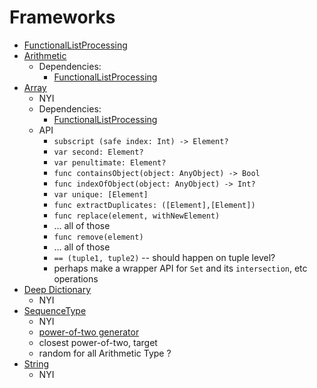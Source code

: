# Frameworks
- [FunctionalListProcessing](https://github.com/dn-m/FunctionalListProcessing)
- [Arithmetic](https://github.com/dn-m/Arithmetic)
  - Dependencies:
    - [FunctionalListProcessing](https://github.com/dn-m/FunctionalListProcessing)
- [Array](...)
  - NYI
  - Dependencies:
    - [FunctionalListProcessing](https://github.com/dn-m/FunctionalListProcessing)
  - API
    - `subscript (safe index: Int) -> Element?`
    - `var second: Element?`
    - `var penultimate: Element?`
    - `func containsObject(object: AnyObject) -> Bool`
    - `func indexOfObject(object: AnyObject) -> Int?`
    - `var unique: [Element]`
    - `func extractDuplicates: ([Element],[Element])`
    - `func replace(element, withNewElement)`
    - ... all of those
    - `func remove(element)`
    - ... all of those
    - `== (tuple1, tuple2)` -- should happen on tuple level?
    - perhaps make a wrapper API for `Set` and its `intersection`, etc operations
- [Deep Dictionary](...)
  - NYI
- [SequenceType](...)
  - NYI
  - [power-of-two generator](http://iosdeveloperzone.com/2014/10/13/swift-standard-library-generators-sequences-and-collections/)
  - closest power-of-two, target
  - random for all Arithmetic Type ?
- [String](...)
  - NYI
